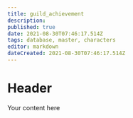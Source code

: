 ```yaml
---
title: guild_achievement
description: 
published: true
date: 2021-08-30T07:46:17.514Z
tags: database, master, characters
editor: markdown
dateCreated: 2021-08-30T07:46:17.514Z
---
```


# Header
Your content here